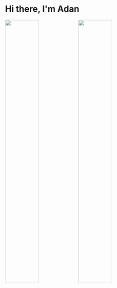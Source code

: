 # Hi there, I'm Adan 

<img align="left" width="47%" src="https://github-readme-stats.vercel.app/api/top-langs/?username=viveroa2291&layout=compact"/>
<img align="left" width="47%" src="https://github-readme-stats.vercel.app/api?username=viveroa2291&show_icons=true&theme=radical"/>
